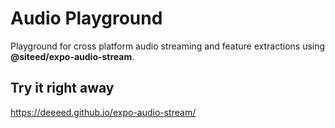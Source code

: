 # Audio Playground

Playground for cross platform audio streaming and feature extractions using **@siteed/expo-audio-stream**.

## Try it right away

https://deeeed.github.io/expo-audio-stream/

